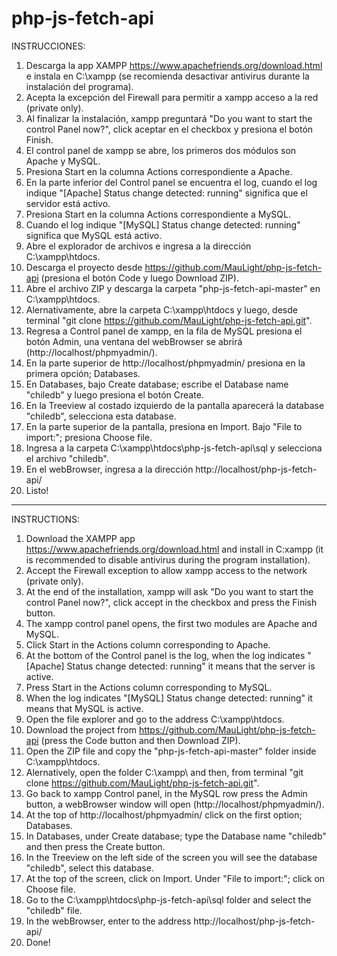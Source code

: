 # php-js-fetch-api

INSTRUCCIONES:

1) Descarga la app XAMPP https://www.apachefriends.org/download.html e instala en C:\xampp (se recomienda desactivar antivirus durante la instalación del programa).
2) Acepta la excepción del Firewall para permitir a xampp acceso a la red (private only).
3) Al finalizar la instalación, xampp preguntará "Do you want to start the control Panel now?", click aceptar en el checkbox y presiona el botón Finish.
4) El control panel de xampp se abre, los primeros dos módulos son Apache y MySQL. 
5) Presiona Start en la columna Actions correspondiente a Apache.
6) En la parte inferior del Control panel se encuentra el log, cuando el log indique "[Apache] Status change detected: running" significa que el servidor está activo.
7) Presiona Start en la columna Actions correspondiente a MySQL.
8) Cuando el log indique "[MySQL] Status change detected: running" significa que MySQL está activo.
9) Abre el explorador de archivos e ingresa a la dirección C:\xampp\htdocs.
10) Descarga el proyecto desde https://github.com/MauLight/php-js-fetch-api (presiona el botón Code y luego Download ZIP).
11) Abre el archivo ZIP y descarga la carpeta "php-js-fetch-api-master" en C:\xampp\htdocs.
12) Alernativamente, abre la carpeta C:\xampp\htdocs y luego, desde terminal "git clone https://github.com/MauLight/php-js-fetch-api.git".
13) Regresa a Control panel de xampp, en la fila de MySQL presiona el botón Admin, una ventana del webBrowser se abrirá (http://localhost/phpmyadmin/).
14) En la parte superior de http://localhost/phpmyadmin/ presiona en la primera opción; Databases.
15) En Databases, bajo Create database; escribe el Database name "chiledb" y luego presiona el botón Create.
16) En la Treeview al costado izquierdo de la pantalla aparecerá la database "chiledb", selecciona esta database.
17) En la parte superior de la pantalla, presiona en Import. Bajo "File to import:"; presiona Choose file.
18) Ingresa a la carpeta C:\xampp\htdocs\php-js-fetch-api\sql y selecciona el archivo "chiledb".
19) En el webBrowser, ingresa a la dirección http://localhost/php-js-fetch-api/
20) Listo!

----------------------------------------------------------------------------------------------------------------------------------------------------------------------

INSTRUCTIONS:

1) Download the XAMPP app https://www.apachefriends.org/download.html and install in C:xampp (it is recommended to disable antivirus during the program installation).
2) Accept the Firewall exception to allow xampp access to the network (private only).
3) At the end of the installation, xampp will ask "Do you want to start the control Panel now?", click accept in the checkbox and press the Finish button.
4) The xampp control panel opens, the first two modules are Apache and MySQL. 
5) Click Start in the Actions column corresponding to Apache.
6) At the bottom of the Control panel is the log, when the log indicates "[Apache] Status change detected: running" it means that the server is active.
7) Press Start in the Actions column corresponding to MySQL.
8) When the log indicates "[MySQL] Status change detected: running" it means that MySQL is active.
9) Open the file explorer and go to the address C:\xampp\htdocs.
10) Download the project from https://github.com/MauLight/php-js-fetch-api (press the Code button and then Download ZIP).
11) Open the ZIP file and copy the "php-js-fetch-api-master" folder inside C:\xampp\htdocs.
12) Alernatively, open the folder C:\xampp\ and then, from terminal "git clone https://github.com/MauLight/php-js-fetch-api.git".
13) Go back to xampp Control panel, in the MySQL row press the Admin button, a webBrowser window will open (http://localhost/phpmyadmin/).
14) At the top of http://localhost/phpmyadmin/ click on the first option; Databases.
15) In Databases, under Create database; type the Database name "chiledb" and then press the Create button.
16) In the Treeview on the left side of the screen you will see the database "chiledb", select this database.
17) At the top of the screen, click on Import. Under "File to import:"; click on Choose file.
18) Go to the C:\xampp\htdocs\php-js-fetch-api\sql folder and select the "chiledb" file.
19) In the webBrowser, enter to the address http://localhost/php-js-fetch-api/
20) Done!

